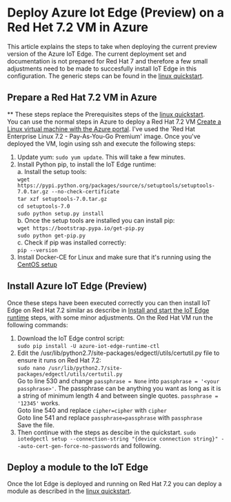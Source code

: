 # Deploy Azure Iot Edge (Preview) on a Red Het 7.2 VM in Azure 
This article explains the steps to take when deploying the current preview version of the Azure IoT Edge. The current deployment set and documentation is not prepared for Red Hat 7 and therefore a few small adjustments need to be made to succesfully install IoT Edge in this configuration. The generic steps can be found in the [linux quickstart](https://docs.microsoft.com/en-us/azure/iot-edge/quickstart-linux).

## Prepare a Red Hat 7.2 VM in Azure
** These steps replace the Prerequisites steps of the [linux quickstart](https://docs.microsoft.com/en-us/azure/iot-edge/quickstart-linux#prerequisites).<br>
You can use the normal steps in Azure to deploy a Red Hat 7.2 VM [Create a Linux virtual machine with the Azure portal](https://docs.microsoft.com/en-us/azure/virtual-machines/linux/quick-create-portal). I've used the 'Red Hat Enterprise Linux 7.2 - Pay-As-You-Go Premium' image. Once you've deployed the VM, login using ssh and execute the following steps:
1.  Update yum: `sudo yum update`. This will take a few minutes.
2.  Install Python pip, to install the IoT Edge runtime: <br>
    a.  Install the setup tools: <br>
        `wget https://pypi.python.org/packages/source/s/setuptools/setuptools-7.0.tar.gz --no-check-certificate` <br>
        `tar xzf setuptools-7.0.tar.gz` <br>
        `cd setuptools-7.0` <br>
        `sudo python setup.py install` <br>
    b.  Once the setup tools are installed you can install pip: <br>
        `wget https://bootstrap.pypa.io/get-pip.py` <br>
        `sudo python get-pip.py` <br>
    c.  Check if pip was installed correctly: <br>
        `pip --version` <br>
3.  Install Docker-CE for Linux and make sure that it's running using the [CentOS setup](https://docs.docker.com/install/linux/docker-ce/centos/)

## Install Azure IoT Edge (Preview)
Once these steps have been executed correctly you can then install IoT Edge on Red Hat 7.2 similar as describe in [Install and start the IoT Edge runtime](https://docs.microsoft.com/en-us/azure/iot-edge/quickstart-linux#install-and-start-the-iot-edge-runtime) steps, with some minor adjustments.
On the Red Hat VM run the following commands: 
1.  Download the IoT Edge control script: <br>
    `sudo pip install -U azure-iot-edge-runtime-ctl` <br>
2.  Edit the /usr/lib/python2.7/site-packages/edgectl/utils/certutil.py file to ensure it runs on Red Hat 7.2: <br>
    `sudo nano /usr/lib/python2.7/site-packages/edgectl/utils/certutil.py` <br>
    Go to line 530 and change `passphrase = None` into `passphrase = '<your passphrase>'`. The passphrase can be anything you want as long as it is a string of minimum length 4 and between single quotes. `passphrase = '12345'` works.<br>
    Goto line 540 and replace `cipher=cipher` with `cipher`<br>
    Goto line 541 and replace `passphrase=passphrase` with `passphrase` <br>
    Save the file. <br>
3.  Then continue with the steps as descibe in the quickstart. `sudo iotedgectl setup --connection-string "{device connection string}" --auto-cert-gen-force-no-passwords` and following.

## Deploy a module to the IoT Edge
Once the Iot Edge is deployed and running on Red Hat 7.2 you can deploy a module as described in the [linux quickstart](https://docs.microsoft.com/en-us/azure/iot-edge/quickstart-linux#deploy-a-module).
